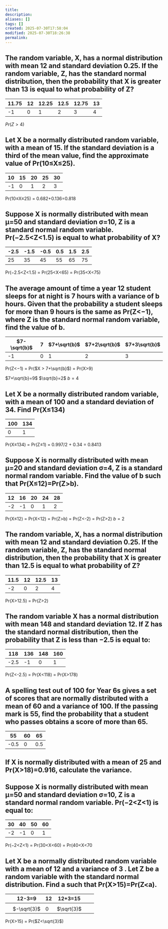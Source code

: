 ```yaml
---
title: 
description: 
aliases: []
tags: []
created: 2025-07-30T17:58:04
modified: 2025-07-30T18:26:38
permalink:
---
```


## The random variable, X, has a normal distribution with mean 12 and standard deviation 0.25. If the random variable, Z, has the standard normal distribution, then the probability that X is greater than 13 is equal to what probability of Z?

| 11.75 | 12  | 12.25 | 12.5 | 12.75 | 13  |
| ----- | --- | ----- | ---- | ----- | --- |
| -1    | 0   | 1     | 2    | 3     | 4   |

$Pr(Z>4)$

## Let X be a normally distributed random variable, with a mean of 15. If the standard deviation is a third of the mean value, find the approximate value of Pr(10≤X≤25).

| 10  | 15  | 20  | 25  | 30  |
| --- | --- | --- | --- | --- |
| -1  | 0   | 1   | 2   | 3   |

Pr(10≤X≤25) = 0.682+0.136=0.818

## Suppose X is normally distributed with mean μ=50 and standard deviation σ=10, Z is a standard normal random variable.  Pr(−2.5<Z<1.5) is equal to what probability of X?

| -2.5 | -1.5 | -0.5 | 0.5 | 1.5 | 2.5 |
| ---- | ---- | ---- | --- | --- | --- |
| 25   | 35   | 45   | 55  | 65  | 75  |

Pr(−2.5<Z<1.5) = Pr(25<X<65) = Pr(35<X<75)

## The average amount of time a year 12 student sleeps for at night is 7 hours with a variance of b hours. Given that the probability a student sleeps for more than 9 hours is the same as Pr(Z<−1), where Z is the standard normal random variable, find the value of b.

| $7-\sqrt{b}$ | 7   | $7+\sqrt{b}$ | $7+2\sqrt{b}$ | $7+3\sqrt{b}$ |
| ------------ | --- | ------------ | ------------- | ------------- |
| -1           | 0   | 1            | 2             | 3             |

Pr(Z<−1) = Pr($X > 7+\sqrt{b}$) = Pr(X>9)

$7+\sqrt{b}=9$
$\sqrt{b}=2$
$b=4$

## Let X be a normally distributed random variable, with a mean of 100 and a standard deviation of 34. Find Pr(X≤134)

| 100 | 134 |
| --- | --- |
| 0   | 1   |

Pr(X≤134) = Pr(Z≤1) = 0.997/2 + 0.34 = 0.8413

## Suppose X is normally distributed with mean μ=20 and standard deviation σ=4, Z is a standard normal random variable. Find the value of b such that Pr(X≤12)=Pr(Z>b).

| 12  | 16  | 20  | 24  | 28  |
| --- | --- | --- | --- | --- |
| -2  | -1  | 0   | 1   | 2   |

Pr(X≤12) = Pr(X<12) = Pr(Z>b) = Pr(Z<-2) = Pr(Z>2)
$b=2$

## The random variable, X, has a normal distribution with mean 12 and standard deviation 0.25. If the random variable, Z, has the standard normal distribution, then the probability that X is greater than 12.5 is equal to what probability of Z?


| 11.5 | 12  | 12.5 | 13  |
| ---- | --- | ---- | --- |
| -2   | 0   | 2    | 4   |

Pr(X>12.5) = Pr(Z>2)


## The random variable X has a normal distribution with mean 148 and standard deviation 12. If Z has the standard normal distribution, then the probability that Z is less than −2.5 is equal to:


| 118  | 136 | 148 | 160 |
| ---- | --- | --- | --- |
| -2.5 | -1  | 0   | 1   |


Pr(Z<-2.5) = Pr(X<118) = Pr(X>178)


## A spelling test out of 100 for Year 6s gives a set of scores that are normally distributed with a mean of 60 and a variance of 100. If the passing mark is 55, find the probability that a student who passes obtains a score of more than 65. 



| 55   | 60  | 65  |
| ---- | --- | --- |
| -0.5 | 0   | 0.5 |



## If X is normally distributed with a mean of 25 and Pr(X>18)=0.916, calculate the variance. 





## Suppose X is normally distributed with mean μ=50 and standard deviation σ=10, Z is a standard normal random variable. Pr(−2<Z<1) is equal to: 



| 30  | 40  | 50  | 60  |
| --- | --- | --- | --- |
| -2  | -1  | 0   | 1   |

Pr(−2<Z<1) = Pr(30<X<60) = Pr(40<X<70



## Let X be a normally distributed random variable with a mean of 12 and a variance of 3 . Let Z be a random variable with the standard normal distribution. Find a such that Pr(X>15)=Pr(Z<a). 

|     | 12-3=9      | 12  | 12+3=15    |     |     |
| --- | ----------- | --- | ---------- | --- | --- |
|     |             |     |            |     |     |
|     | $-\sqrt{3}$ | 0   | $\sqrt{3}$ |     |     |
Pr(X>15) = Pr($Z<\sqrt{3}$)

